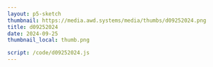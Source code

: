 ```yaml
---
layout: p5-sketch
thumbnail: https://media.awd.systems/media/thumbs/d09252024.png
title: d09252024
date: 2024-09-25
thumbnail_local: thumb.png

script: /code/d09252024.js
---
```

